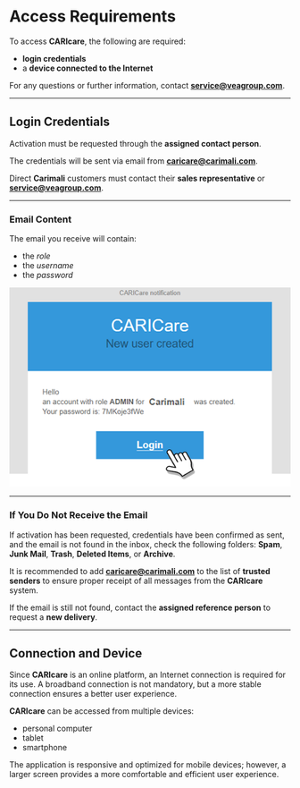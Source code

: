 # Access Requirements

To access **CARIcare**, the following are required:

* **login credentials**
* a **device connected to the Internet**

For any questions or further information, contact **[service@veagroup.com](mailto:service@veagroup.com)**.

---

## Login Credentials

Activation must be requested through the **assigned contact person**.

The credentials will be sent via email from **[caricare@carimali.com](mailto:caricare@carimali.com)**.

Direct **Carimali** customers must contact their **sales representative** or **[service@veagroup.com](mailto:service@veagroup.com)**.

---

### Email Content

The email you receive will contain:

* the *role*
* the *username*
* the *password*

<kbd>![Email new profile](_images/email-new-profile.png)</kbd>

---

### If You Do Not Receive the Email

If activation has been requested, credentials have been confirmed as sent, and the email is not found in the inbox, check the following folders:
**Spam**, **Junk Mail**, **Trash**, **Deleted Items**, or **Archive**.

It is recommended to add **[caricare@carimali.com](mailto:caricare@carimali.com)** to the list of **trusted senders** to ensure proper receipt of all messages from the **CARIcare** system.

If the email is still not found, contact the **assigned reference person** to request a **new delivery**.

---

## Connection and Device

Since **CARIcare** is an online platform, an Internet connection is required for its use.
A broadband connection is not mandatory, but a more stable connection ensures a better user experience.

**CARIcare** can be accessed from multiple devices:

* personal computer
* tablet
* smartphone

The application is responsive and optimized for mobile devices; however, a larger screen provides a more comfortable and efficient user experience.
